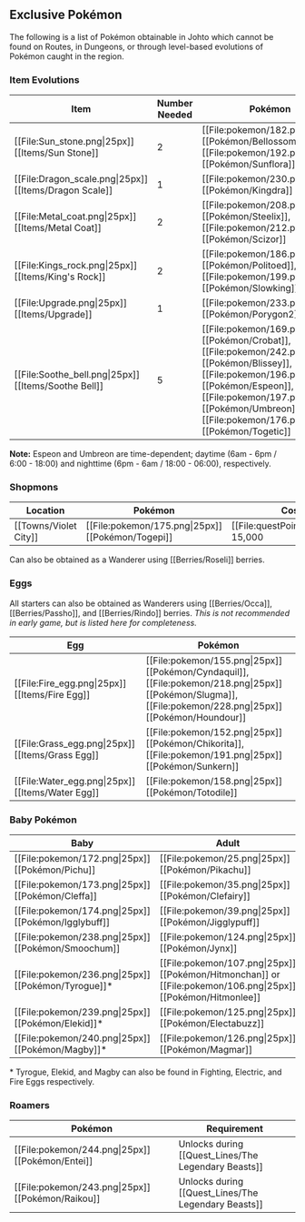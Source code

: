 ## Exclusive Pokémon

The following is a list of Pokémon obtainable in Johto which cannot be found on Routes, in Dungeons, or through level-based evolutions of Pokémon caught in the region.

### Item Evolutions

|Item|Number Needed|Pokémon|
|---|---|---|
|[[File:Sun_stone.png\|25px]] [[Items/Sun Stone]]|2| [[File:pokemon/182.png\|25px]] [[Pokémon/Bellossom]], [[File:pokemon/192.png\|25px]] [[Pokémon/Sunflora]]|
|[[File:Dragon_scale.png\|25px]] [[Items/Dragon Scale]]|1| [[File:pokemon/230.png\|25px]] [[Pokémon/Kingdra]]|
|[[File:Metal_coat.png\|25px]] [[Items/Metal Coat]]|2| [[File:pokemon/208.png\|25px]] [[Pokémon/Steelix]], [[File:pokemon/212.png\|25px]] [[Pokémon/Scizor]]|
|[[File:Kings_rock.png\|25px]] [[Items/King's Rock]]|2| [[File:pokemon/186.png\|25px]] [[Pokémon/Politoed]], [[File:pokemon/199.png\|25px]] [[Pokémon/Slowking]]|
|[[File:Upgrade.png\|25px]] [[Items/Upgrade]]|1| [[File:pokemon/233.png\|25px]] [[Pokémon/Porygon2]]|
|[[File:Soothe_bell.png\|25px]] [[Items/Soothe Bell]]|5| [[File:pokemon/169.png\|25px]] [[Pokémon/Crobat]], [[File:pokemon/242.png\|25px]] [[Pokémon/Blissey]], [[File:pokemon/196.png\|25px]] [[Pokémon/Espeon]], [[File:pokemon/197.png\|25px]] [[Pokémon/Umbreon]], [[File:pokemon/176.png\|25px]] [[Pokémon/Togetic]]|
**Note:** Espeon and Umbreon are time-dependent; daytime (6am - 6pm / 6:00 - 18:00) and nighttime (6pm - 6am / 18:00 - 06:00), respectively.

### Shopmons

|Location|Pokémon|Cost|
|---|---|---|
|[[Towns/Violet City]] | [[File:pokemon/175.png\|25px]] [[Pokémon/Togepi]]|[[File:questPoint.svg\|20px]] 15,000|

Can also be obtained as a Wanderer using [[Berries/Roseli]] berries.

### Eggs

All starters can also be obtained as Wanderers using [[Berries/Occa]], [[Berries/Passho]], and [[Berries/Rindo]] berries.
*This is not recommended in early game, but is listed here for completeness.*

|Egg|Pokémon|
|---|---|
|[[File:Fire_egg.png\|25px]] [[Items/Fire Egg]] | [[File:pokemon/155.png\|25px]] [[Pokémon/Cyndaquil]], [[File:pokemon/218.png\|25px]] [[Pokémon/Slugma]], [[File:pokemon/228.png\|25px]] [[Pokémon/Houndour]]|
|[[File:Grass_egg.png\|25px]] [[Items/Grass Egg]] | [[File:pokemon/152.png\|25px]] [[Pokémon/Chikorita]], [[File:pokemon/191.png\|25px]] [[Pokémon/Sunkern]]|
|[[File:Water_egg.png\|25px]] [[Items/Water Egg]] | [[File:pokemon/158.png\|25px]] [[Pokémon/Totodile]]|

### Baby Pokémon

|Baby|Adult|
|---|---|
| [[File:pokemon/172.png\|25px]] [[Pokémon/Pichu]] | [[File:pokemon/25.png\|25px]] [[Pokémon/Pikachu]]|
| [[File:pokemon/173.png\|25px]] [[Pokémon/Cleffa]] | [[File:pokemon/35.png\|25px]] [[Pokémon/Clefairy]]|
| [[File:pokemon/174.png\|25px]] [[Pokémon/Igglybuff]] | [[File:pokemon/39.png\|25px]] [[Pokémon/Jigglypuff]]|
| [[File:pokemon/238.png\|25px]] [[Pokémon/Smoochum]] | [[File:pokemon/124.png\|25px]] [[Pokémon/Jynx]]|
| [[File:pokemon/236.png\|25px]] [[Pokémon/Tyrogue]]\* | [[File:pokemon/107.png\|25px]] [[Pokémon/Hitmonchan]] or [[File:pokemon/106.png\|25px]] [[Pokémon/Hitmonlee]]|
| [[File:pokemon/239.png\|25px]] [[Pokémon/Elekid]]\* | [[File:pokemon/125.png\|25px]] [[Pokémon/Electabuzz]]|
| [[File:pokemon/240.png\|25px]] [[Pokémon/Magby]]\* | [[File:pokemon/126.png\|25px]] [[Pokémon/Magmar]]|

\* Tyrogue, Elekid, and Magby can also be found in Fighting, Electric, and Fire Eggs respectively.

### Roamers

|Pokémon|Requirement|
|---|---|
| [[File:pokemon/244.png\|25px]] [[Pokémon/Entei]]|Unlocks during [[Quest_Lines/The Legendary Beasts]]|
| [[File:pokemon/243.png\|25px]] [[Pokémon/Raikou]]|Unlocks during [[Quest_Lines/The Legendary Beasts]]|